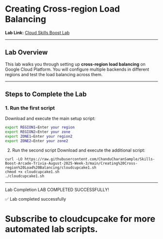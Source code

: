 # Creating Cross-region Load Balancing

**Lab Link:** [Cloud Skills Boost Lab](https://www.cloudskillsboost.google/games/6399/labs/40315)

---

## Lab Overview

This lab walks you through setting up **cross-region load balancing** on Google Cloud Platform. You will configure multiple backends in different regions and test the load balancing across them.

---

## Steps to Complete the Lab

### 1. Run the first script

Download and execute the main setup script:

```bash
export REGION1=Enter your region
export REGION2=Enter your zone
export ZONE1=Enter your region2
export ZONE2=Enter your zone2
```

2. Run the second script
Download and execute the additional script:

```
curl -LO https://raw.githubusercontent.com/ChanduCharanSample/Skills-Boost-Arcade-Trivia-August-2025-Week-3/main/Creating%20Cross-region%20Load%20Balancing/cloudcupcake1.sh
chmod +x cloudcupcake1.sh
./cloudcupcake1.sh
```
---
Lab Completion
LAB COMPLETED SUCCESSFULLY!

✅ Lab completed successfully

# Subscribe to cloudcupcake for more automated lab scripts.
